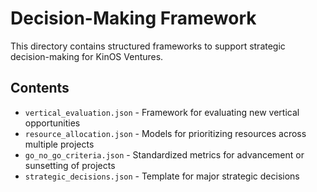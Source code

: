 # Decision-Making Framework

This directory contains structured frameworks to support strategic decision-making for KinOS Ventures.

## Contents

- `vertical_evaluation.json` - Framework for evaluating new vertical opportunities
- `resource_allocation.json` - Models for prioritizing resources across multiple projects
- `go_no_go_criteria.json` - Standardized metrics for advancement or sunsetting of projects
- `strategic_decisions.json` - Template for major strategic decisions
